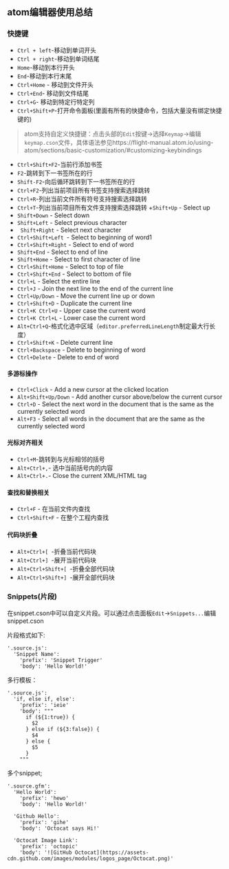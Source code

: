 ## atom编辑器使用总结
### 快捷键
+ `Ctrl + left`-移动到单词开头
+ `Ctrl + right`-移动到单词结尾
+ `Home`-移动到本行开头
+ `End`-移动到本行末尾
+ `Ctrl+Home` - 移动到文件开头
+ `Ctrl+End`- 移动到文件结尾
+ `Ctrl+G`- 移动到特定行特定列
+ `Ctrl+Shift+P`-打开命令面板(里面有所有的快捷命令，包括大量没有绑定快捷键的)
> atom支持自定义快捷键：点击头部的`Edit`按键->选择`Keymap`->编辑`keymap.cson`文件，具体语法参见https://flight-manual.atom.io/using-atom/sections/basic-customization/#customizing-keybindings
+ `Ctrl+Shift+F2`-当前行添加书签
+ `F2`-跳转到下一书签所在的行
+ `Shift-F2`-向后循环跳转到下一书签所在的行
+ `Ctrl+F2`-列出当前项目所有书签支持搜索选择跳转
+ `Ctrl+R`-列出当前文件所有符号支持搜索选择跳转
+ `Ctrl+T`-列出当前项目所有文件支持搜索选择跳转
+`Shift+Up` - Select up
+ `Shift+Down` - Select down
+ `Shift+Left` - Select previous character
+ ` Shift+Right` - Select next character
+ `Ctrl+Shift+Left `- Select to beginning of word1
+ `Ctrl+Shift+Right` - Select to end of word
+ `Shift+End` - Select to end of line
+ `Shift+Home` - Select to first character of line
+ `Ctrl+Shift+Home` - Select to top of file
+ `Ctrl+Shift+End` - Select to bottom of file
+ `Ctrl+L` - Select the entire line
+ `Ctrl+J` - Join the next line to the end of the current line
+ `Ctrl+Up/Down` - Move the current line up or down
+ `Ctrl+Shift+D` - Duplicate the current line
+ `Ctrl+K Ctrl+U` - Upper case the current word
+ `Ctrl+K Ctrl+L` - Lower case the current word
+ `Alt+Ctrl+Q`-格式化选中区域（`editor.preferredLineLength`制定最大行长度）
+ `Ctrl+Shift+K` - Delete current line
+ `Ctrl+Backspace` - Delete to beginning of word
+ `Ctrl+Delete` - Delete to end of word
#### 多游标操作
+ `Ctrl+Click` - Add a new cursor at the clicked location
+ `Alt+Shift+Up/Down` - Add another cursor above/below the current cursor
+ `Ctrl+D` - Select the next word in the document that is the same as the currently selected word
+ `Alt+F3` - Select all words in the document that are the same as the currently selected word

#### 光标对齐相关
+ `Ctrl+M`-跳转到与光标相邻的括号
+ `Alt+Ctrl+,`- 选中当前括号内的内容
+ `Alt+Ctrl+.`- Close the current XML/HTML tag

#### 查找和替换相关
+ `Ctrl+F` - 在当前文件内查找
+ `Ctrl+Shift+F` - 在整个工程内查找

#### 代码块折叠
+ `Alt+Ctrl+[ `-折叠当前代码块
+ `Alt+Ctrl+] `-展开当前代码块
+ `Alt+Ctrl+Shift+[ `-折叠全部代码块
+ `Alt+Ctrl+Shift+] `-展开全部代码块


### Snippets(片段)
在snippet.cson中可以自定义片段。可以通过点击面板`Edit`->`Snippets...`编辑snippet.cson

片段格式如下:
```
'.source.js':
  'Snippet Name':
    'prefix': 'Snippet Trigger'
    'body': 'Hello World!'
```
多行模板：
```
'.source.js':
  'if, else if, else':
    'prefix': 'ieie'
    'body': """
      if (${1:true}) {
        $2
      } else if (${3:false}) {
        $4
      } else {
        $5
      }
    """
```
多个snippet;
```
'.source.gfm':
  'Hello World':
    'prefix': 'hewo'
    'body': 'Hello World!'

  'Github Hello':
    'prefix': 'gihe'
    'body': 'Octocat says Hi!'

  'Octocat Image Link':
    'prefix': 'octopic'
    'body': '![GitHub Octocat](https://assets-cdn.github.com/images/modules/logos_page/Octocat.png)'
```
